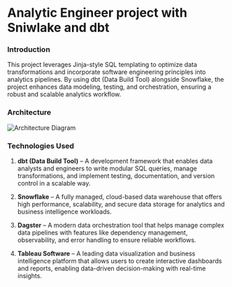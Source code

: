 # Analytic Engineer project with Sniwlake and dbt 

### Introduction
This project leverages Jinja-style SQL templating to optimize data transformations and incorporate software engineering principles into analytics pipelines. By using dbt (Data Build Tool) alongside Snowflake, the project enhances data modeling, testing, and orchestration, ensuring a robust and scalable analytics workflow.

### Architecture
![Architecture Diagram]((https://github.com/ArabOmar/dbt-snowflake-analytic-engineer-project/blob/main/Images/dbt_project_archi.png))

### Technologies Used

1. **dbt (Data Build Tool)** – A development framework that enables data analysts and engineers to write modular SQL queries, manage transformations, and implement testing, documentation, and version control in a scalable way.

2. **Snowflake** – A fully managed, cloud-based data warehouse that offers high performance, scalability, and secure data storage for analytics and business intelligence workloads.

3. **Dagster** – A modern data orchestration tool that helps manage complex data pipelines with features like dependency management, observability, and error handling to ensure reliable workflows.

4. **Tableau Software** – A leading data visualization and business intelligence platform that allows users to create interactive dashboards and reports, enabling data-driven decision-making with real-time insights.
